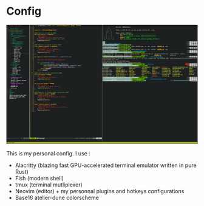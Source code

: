 # Config

![](config-example.png)

This is my personal config. I use :

* Alacritty (blazing fast GPU-accelerated terminal emulator written in pure Rust)
* Fish (modern shell)
* tmux (terminal mutliplexer)
* Neovim (editor) + my personnal plugins and hotkeys configurations
* Base16 atelier-dune colorscheme
